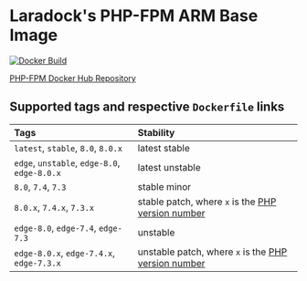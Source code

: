 # Laradock's PHP-FPM ARM Base Image

[![Docker Build](https://github.com/Laraberries/php-fpm/actions/workflows/build.yml/badge.svg)](https://github.com/Laraberries/php-fpm/actions/workflows/build.yml)

[PHP-FPM Docker Hub Repository](https://hub.docker.com/r/laraberries/php-fpm)

## Supported tags and respective `Dockerfile` links

| Tags | Stability |
|:---|:---|
| `latest`, `stable`, `8.0`, `8.0.x` | latest stable |
| `edge`, `unstable`, `edge-8.0`, `edge-8.0.x` | latest unstable |
| `8.0`, `7.4`, `7.3` | stable minor |
| `8.0.x`, `7.4.x`, `7.3.x` | stable patch, where `x` is the [PHP version number](https://www.php.net/downloads) |
| `edge-8.0`, `edge-7.4`, `edge-7.3` | unstable |
| `edge-8.0.x`, `edge-7.4.x`, `edge-7.3.x` | unstable patch, where `x` is the [PHP version number](https://www.php.net/downloads) |
